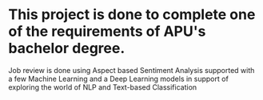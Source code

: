 # This project is done to complete one of the requirements of APU's bachelor degree.
Job review is done using Aspect based Sentiment Analysis supported with a few Machine Learning and a Deep Learning models in support of exploring the world of NLP and Text-based Classification